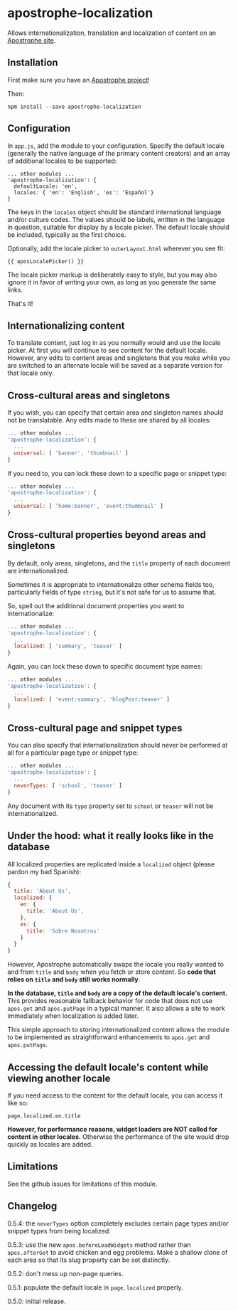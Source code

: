 # apostrophe-localization

Allows internationalization, translation and localization of content on an [Apostrophe site](http://apostrophenow.org).

## Installation

First make sure you have an [Apostrophe project](http://apostrophenow.org)!

Then:

```
npm install --save apostrophe-localization
```

## Configuration

In `app.js`, add the module to your configuration. Specify the default locale (generally the native language of the primary content creators) and an array of additional locales to be supported:

```
... other modules ...
'apostrophe-localization': {
  defaultLocale: 'en',
  locales: { 'en': 'English', 'es': 'Español'}
}
```

The keys in the `locales` object should be standard international language and/or culture codes. The values should be labels, written in the language in question, suitable for display by a locale picker. The default locale should be included, typically as the first choice.

Optionally, add the locale picker to `outerLayout.html` wherever you see fit:

```
{{ aposLocalePicker() }}
```

The locale picker markup is deliberately easy to style, but you may also ignore it in favor of writing your own, as long as you generate the same links.

That's it!

## Internationalizing content

To translate content, just log in as you normally would and use the locale picker. At first you will continue to see content for the default locale. However, any edits to content areas and singletons that you make while you are switched to an alternate locale will be saved as a separate version for that locale only.

## Cross-cultural areas and singletons

If you wish, you can specify that certain area and singleton names should not be translatable. Any edits made to these are shared by all locales:

```javascript
... other modules ...
'apostrophe-localization': {
  ...
  universal: [ 'banner', 'thumbnail' ]
}
```

If you need to, you can lock these down to a specific page or snippet type:

```javascript
... other modules ...
'apostrophe-localization': {
  ...
  universal: [ 'home:banner', 'event:thumbnail' ]
}
```

## Cross-cultural properties beyond areas and singletons

By default, only areas, singletons, and the `title` property of each document are internationalized.

Sometimes it is appropriate to internationalize other schema fields too, particularly fields of type `string`, but it's not safe for us to assume that.

So, spell out the additional document properties you want to internationalize:

```javascript
... other modules ...
'apostrophe-localization': {
  ...
  localized: [ 'summary', 'teaser' ]
}
```

Again, you can lock these down to specific document type names:

```javascript
... other modules ...
'apostrophe-localization': {
  ...
  localized: [ 'event:summary', 'blogPost:teaser' ]
}
```

## Cross-cultural page and snippet types

You can also specify that internationalization should never be performed at all for a particular page type or snippet type:

```javascript
... other modules ...
'apostrophe-localization': {
  ...
  neverTypes: [ 'school', 'teaser' ]
}
```

Any document with its `type` property set to `school` or `teaser` will not be internationalized.

## Under the hood: what it really looks like in the database

All localized properties are replicated inside a `localized` object (please pardon my bad Spanish):

```javascript
{
  title: 'About Us',
  localized: {
    en: {
      title: 'About Us',
    },
    es: {
      title: 'Sobre Nosotros'
    }
  }
}
```

However, Apostrophe automatically swaps the locale you really wanted to and from `title` and `body` when you fetch or store content. So **code that relies on `title` and `body` still works normally**.

**In the database, `title` and `body` are a copy of the default locale's content.** This provides reasonable fallback behavior for code that does not use `apos.get` and `apos.putPage` in a typical manner. It also allows a site to work immediately when localization is added later.

This simple approach to storing internationalized content allows the module to be implemented as straightforward enhancements to `apos.get` and `apos.putPage`.

## Accessing the default locale's content while viewing another locale

If you need access to the content for the default locale, you can access it like so:

```
page.localized.en.title
```

**However, for performance reasons, widget loaders are NOT called for content in other locales.** Otherwise the performance of the site would drop quickly as locales are added.

## Limitations

See the github issues for limitations of this module.

## Changelog

0.5.4: the `neverTypes` option completely excludes certain page types and/or snippet types from being localized.

0.5.3: use the new `apos.beforeLoadWidgets` method rather than `apos.afterGet` to avoid chicken and egg problems. Make a shallow clone of each area so that its slug property can be set distinctly.

0.5.2: don't mess up non-page queries.

0.5.1: populate the default locale in `page.localized` properly.

0.5.0: initial release.
